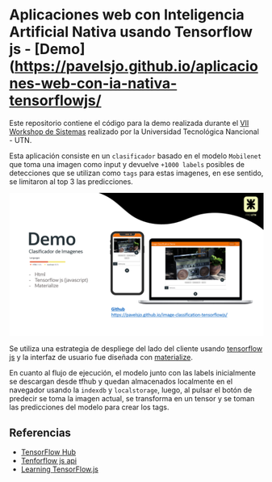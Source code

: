 # Aplicaciones web con Inteligencia Artificial Nativa usando Tensorflow js - [Demo](https://pavelsjo.github.io/aplicaciones-web-con-ia-nativa-tensorflowjs/

Este repositorio contiene el código para la demo realizada durante el [VII Workshop de Sistemas](https://www.youtube.com/channel/UCru5ORwpLUvr0YvuHn23vEA) realizado por la Universidad Tecnológica Nancional - UTN.

Esta aplicación consiste en un `clasificador` basado en el modelo `Mobilenet` que toma una imagen como input y devuelve `+1000 labels` posibles de detecciones que se utilizan como `tags` para estas imagenes, en ese sentido, se limitaron al top 3 las predicciones.

![img](/demo.png)

 Se utiliza una estrategia de despliege del lado del cliente usando [tensorflow js](https://www.tensorflow.org/js?hl=es-419) y la interfaz de usuario fue diseñada con [materialize](https://materializecss.com/).

 En cuanto al flujo de ejecución, el modelo junto con las labels inicialmente se descargan desde tfhub y quedan almacenados localmente en el navegador usando la `indexdb` y `localstorage`, luego, al pulsar el botón de predecir se toma la imagen actual, se transforma en un tensor y se toman las predicciones del modelo para crear los tags.

## Referencias

- [TensorFlow Hub](https://tfhub.dev/)
- [Tenforflow js api](https://js.tensorflow.org/api/latest/#unique)
- [Learning TensorFlow.js](https://learning.oreilly.com/library/view/learning-tensorflow-js/9781492090786/ch05.html#idm45049246351960)
